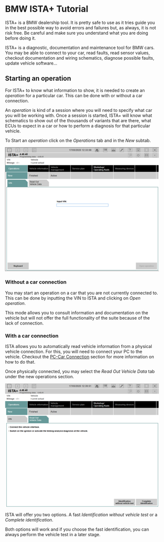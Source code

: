 # BMW ISTA+ Tutorial

ISTA+ is a BMW dealership tool.
It is pretty safe to use as it tries guide you in the best possible way to avoid errors and failures but, as always, it is not risk free.
Be careful and make sure you understand what you are doing before doing it.

ISTA+ is a diagnostic, documentation and maintenance tool for BMW cars.
You may be able to connect to your car, read faults, read sensor values, checkout documentation and wiring schematics, diagnose possible faults, update vehicle software...

## Starting an operation

For ISTA+ to know what information to show, it is needed to create an _operation_ for a particular car.
This can be done with or without a car connection.

An _operation_ is kind of a session where you will need to specify what car you will be working with.
Once a session is started, ISTA+ will know what schematics to show out of the thousands of variants that are there, what ECUs to expect in a car or how to perform a diagnosis for that particular vehicle.

To Start an _operation_ click on the _Operations_ tab and in the _New_ subtab.

![New Operation](ISTA_Operation_New.png)

### Without a car connection

You may start an operation on a car that you are not currently connected to.
This can be done by inputting the VIN to ISTA and clicking on _Open operation_.

This mode allows you to consult information and documentation on the vehicle but will not offer the full functionality of the suite because of the lack of connection.

### With a car connection

ISTA allows you to automatically read vehicle information from a physical vehicle connection.
For this, you will need to connect your PC to the vehicle.
Checkout the [PC-Car Connection](../Common/PC_Car_Connection.md) section for more information on how to do that.

Once physically connected, you may select the _Read Out Vehicle Data_ tab under the new operations section.

![New Connected Operation](ISTA_Operation_New_ReadVehicleData.png)

ISTA will offer you two options. A fast _Identification without vehicle test_ or a _Complete identification_.

Both options will work and if you choose the fast identification, you can always perform the vehicle test in a later stage.
